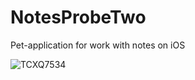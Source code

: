 # NotesProbeTwo
Pet-application for work with notes on iOS

![TCXQ7534](https://user-images.githubusercontent.com/35961691/165619139-5530ef9f-4324-4296-b447-12ad8086ddee.gif)
